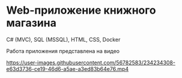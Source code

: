 # Web-приложение книжного магазина
C# (MVC), SQL (MSSQL), HTML, CSS, Docker

Работа приложения представлена на видео


https://user-images.githubusercontent.com/56782583/234234308-e63d3736-ce19-46d6-a5ae-a3ed83b64e76.mp4

